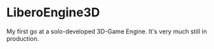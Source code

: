 # LiberoEngine3D

My first go at a solo-developed 3D-Game Engine.
It's very much still in production.
 
